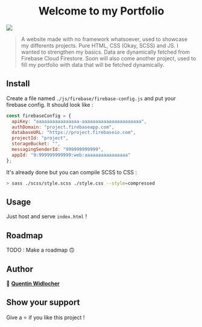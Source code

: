 <h1 align="center">Welcome to my Portfolio</h1>
<p>
  <img src="https://img.shields.io/badge/version-0.1-blue.svg?cacheSeconds=2592000" />
</p>

> A website made with no framework whatsoever, used to showcase my differents projects.
> Pure HTML, CSS (Okay, SCSS) and JS. I wanted to strengthen my basics.
> Data are dynamically fetched from Firebase Cloud Firestore.
> Soon will also come another project, used to fill my portfolio with data that will be fetched dynamically.

## Install

Create a file named `./js/firebase/firebase-config.js` and put your firebase config. It should look like :
```js
const firebaseConfig = {
  apiKey: "aaaaaaaaaaaaaaaa-aaaaaaaaaaaaaaaaaaaaaa",
  authDomain: "project.firebaseapp.com",
  databaseURL: "https://project.firebaseio.com",
  projectId: "project",
  storageBucket: "",
  messagingSenderId: "999999999999",
  appId: "9:999999999999:web:aaaaaaaaaaaaaaaa"
};
```

It's already done but you can compile SCSS to CSS :
```sh
> sass ./scss/style.scss ./style.css --style=compressed
```

## Usage

Just host and serve `index.html` !

## Roadmap
TODO : Make a roadmap 🙃

## Author

👤 [**Quentin Widlocher**](https://github.com/QuentinWidlocher)

## Show your support

Give a ⭐️ if you like this project !